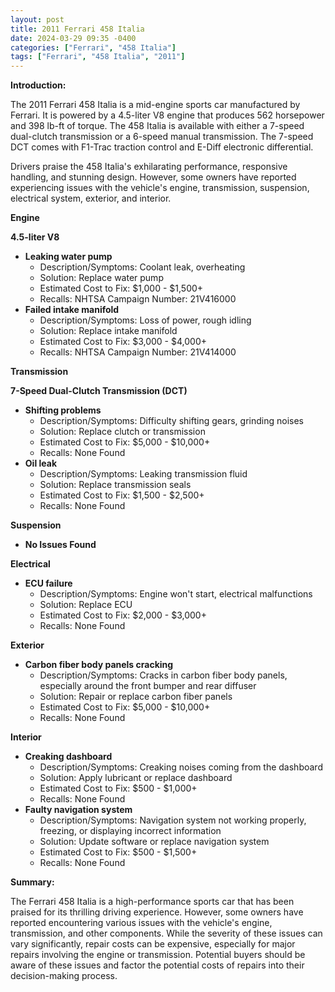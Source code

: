```yaml
---
layout: post
title: 2011 Ferrari 458 Italia
date: 2024-03-29 09:35 -0400
categories: ["Ferrari", "458 Italia"]
tags: ["Ferrari", "458 Italia", "2011"]
---
```

**Introduction:**

The 2011 Ferrari 458 Italia is a mid-engine sports car manufactured by Ferrari. It is powered by a 4.5-liter V8 engine that produces 562 horsepower and 398 lb-ft of torque. The 458 Italia is available with either a 7-speed dual-clutch transmission or a 6-speed manual transmission. The 7-speed DCT comes with F1-Trac traction control and E-Diff electronic differential.

Drivers praise the 458 Italia's exhilarating performance, responsive handling, and stunning design. However, some owners have reported experiencing issues with the vehicle's engine, transmission, suspension, electrical system, exterior, and interior.

**Engine**

**4.5-liter V8**

* **Leaking water pump**
    * Description/Symptoms: Coolant leak, overheating
    * Solution: Replace water pump
    * Estimated Cost to Fix: $1,000 - $1,500+
    * Recalls: NHTSA Campaign Number: 21V416000
* **Failed intake manifold**
    * Description/Symptoms: Loss of power, rough idling
    * Solution: Replace intake manifold
    * Estimated Cost to Fix: $3,000 - $4,000+
    * Recalls: NHTSA Campaign Number: 21V414000

**Transmission**

**7-Speed Dual-Clutch Transmission (DCT)**

* **Shifting problems**
    * Description/Symptoms: Difficulty shifting gears, grinding noises
    * Solution: Replace clutch or transmission
    * Estimated Cost to Fix: $5,000 - $10,000+
    * Recalls: None Found
* **Oil leak**
    * Description/Symptoms: Leaking transmission fluid
    * Solution: Replace transmission seals
    * Estimated Cost to Fix: $1,500 - $2,500+
    * Recalls: None Found

**Suspension**

* **No Issues Found**

**Electrical**

* **ECU failure**
    * Description/Symptoms: Engine won't start, electrical malfunctions
    * Solution: Replace ECU
    * Estimated Cost to Fix: $2,000 - $3,000+
    * Recalls: None Found

**Exterior**

* **Carbon fiber body panels cracking**
    * Description/Symptoms: Cracks in carbon fiber body panels, especially around the front bumper and rear diffuser
    * Solution: Repair or replace carbon fiber panels
    * Estimated Cost to Fix: $5,000 - $10,000+
    * Recalls: None Found

**Interior**

* **Creaking dashboard**
    * Description/Symptoms: Creaking noises coming from the dashboard
    * Solution: Apply lubricant or replace dashboard
    * Estimated Cost to Fix: $500 - $1,000+
    * Recalls: None Found
* **Faulty navigation system**
    * Description/Symptoms: Navigation system not working properly, freezing, or displaying incorrect information
    * Solution: Update software or replace navigation system
    * Estimated Cost to Fix: $500 - $1,500+
    * Recalls: None Found

**Summary:**

The Ferrari 458 Italia is a high-performance sports car that has been praised for its thrilling driving experience. However, some owners have reported encountering various issues with the vehicle's engine, transmission, and other components. While the severity of these issues can vary significantly, repair costs can be expensive, especially for major repairs involving the engine or transmission. Potential buyers should be aware of these issues and factor the potential costs of repairs into their decision-making process.
